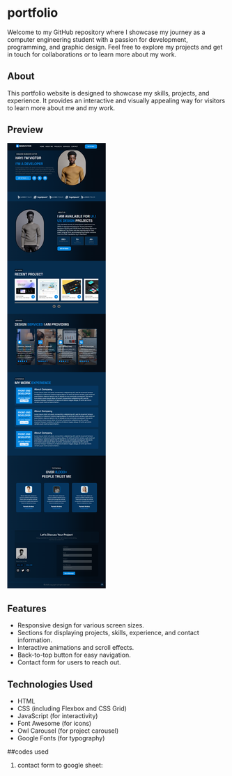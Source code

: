 # portfolio
Welcome to my GitHub repository where I showcase my journey as a computer engineering student with a passion for development, programming, and graphic design. Feel free to explore my projects and get in touch for collaborations or to learn more about my work.

## About

This portfolio website is designed to showcase my skills, projects, and experience. It provides an interactive and visually appealing way for visitors to learn more about me and my work.

## Preview

![Porfolio page](/preview.png)


## Features

- Responsive design for various screen sizes.
- Sections for displaying projects, skills, experience, and contact information.
- Interactive animations and scroll effects.
- Back-to-top button for easy navigation.
- Contact form for users to reach out.

## Technologies Used

- HTML
- CSS (including Flexbox and CSS Grid)
- JavaScript (for interactivity)
- Font Awesome (for icons)
- Owl Carousel (for project carousel)
- Google Fonts (for typography)

##codes used

1. contact form to google sheet:
   
    <script>
        const scriptURL = '[url here]'
        const form = document.forms['submit-to-google-sheet']
        const msg = document.getElementById("msg")
      
        form.addEventListener('submit', e => {
          e.preventDefault()
          fetch(scriptURL, { method: 'POST', body: new FormData(form)})
            .then(response => {
                msg.innerHTML = "Message sent successfully"
                setTimeout(function(){
                    msg.innerHTML = ""
                },5000)
                form.reset()
            })
            .catch(error => console.error('Error!', error.message))
        })
    </script>
